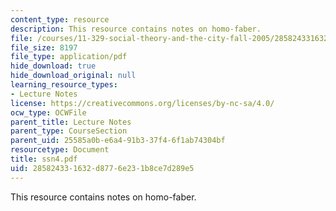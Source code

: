 ```yaml
---
content_type: resource
description: This resource contains notes on homo-faber.
file: /courses/11-329-social-theory-and-the-city-fall-2005/285824331632d8776e231b8ce7d289e5_ssn4.pdf
file_size: 8197
file_type: application/pdf
hide_download: true
hide_download_original: null
learning_resource_types:
- Lecture Notes
license: https://creativecommons.org/licenses/by-nc-sa/4.0/
ocw_type: OCWFile
parent_title: Lecture Notes
parent_type: CourseSection
parent_uid: 25585a0b-e6a4-91b3-37f4-6f1ab74304bf
resourcetype: Document
title: ssn4.pdf
uid: 28582433-1632-d877-6e23-1b8ce7d289e5
---
```

This resource contains notes on homo-faber.